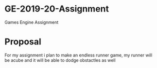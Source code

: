# GE-2019-20-Assignment
Games Engine Assignment 

# Proposal
For my assignment i plan to make an endless runner game, my runner will be 
acube and it will be able to dodge obstactles as well

